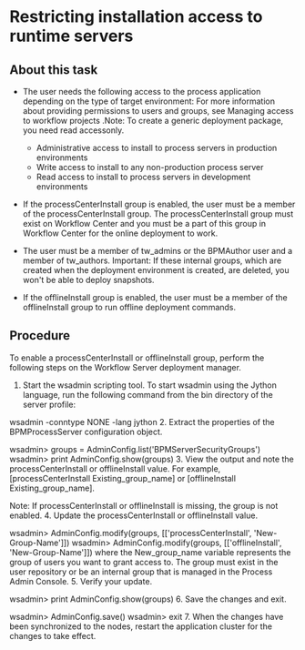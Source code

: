 # Restricting installation access to runtime servers

## About this task

- The user needs the following access to the process application depending on the type of target environment: For more information about providing permissions to users and groups, see Managing access to workflow projects .Note: To create a generic deployment package, you need read accessonly.
    - Administrative access to install to process servers in production environments
    - Write access to install to any non-production process server
    - Read access to install to process servers in development environments
- If the processCenterInstall group is enabled, the user must be a member of
the processCenterInstall group. The processCenterInstall group
must exist on Workflow Center
and you must be a part of this group in Workflow Center for the online
deployment to work.

- The user must be a member of tw\_admins or the BPMAuthor user and a member of tw\_authors. Important: If these internal groups, which are created when the deployment environment is
created, are deleted, you won't be able to deploy snapshots.
- If the offlineInstall group is enabled, the user must be a member of the
offlineInstall group to run offline deployment commands.

## Procedure

To enable a processCenterInstall or offlineInstall group,
perform the following steps on the Workflow Server deployment manager.

1. Start the wsadmin scripting tool. To start wsadmin using
the Jython language, run the following command from the bin directory of the
server profile: 

wsadmin -conntype NONE -lang jython
2. Extract the properties of the BPMProcessServer configuration object.

wsadmin> groups = AdminConfig.list('BPMServerSecurityGroups')
wsadmin> print AdminConfig.show(groups)
3. View the output and note the processCenterInstall or
offlineInstall value. For example, [processCenterInstall
Existing\_group\_name] or [offlineInstall Existing\_group\_name].

Note: If processCenterInstall or offlineInstall is missing,
the group is not enabled.
4. Update the processCenterInstall or offlineInstall
value.

wsadmin> AdminConfig.modify(groups, [['processCenterInstall', 'New-Group-Name']])
wsadmin> AdminConfig.modify(groups, [['offlineInstall', 'New-Group-Name']])
where the New\_group\_name variable represents the group of users you want to
grant access to. The group must exist in the user repository or be an internal group that is managed
in the Process Admin Console.
5. Verify your update. 

wsadmin> print AdminConfig.show(groups)
6. Save the changes and exit.

wsadmin> AdminConfig.save()
wsadmin> exit
7. When the changes have been synchronized to the nodes, restart the application cluster for the
changes to take effect.